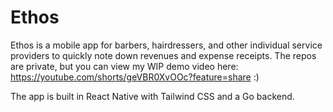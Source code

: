 # Ethos

Ethos is a mobile app for barbers, hairdressers, and other individual service providers to quickly note down revenues and expense receipts. The repos are private, but you can view my WIP demo video here: https://youtube.com/shorts/geVBR0XvOOc?feature=share :)

The app is built in React Native with Tailwind CSS and a Go backend. 
